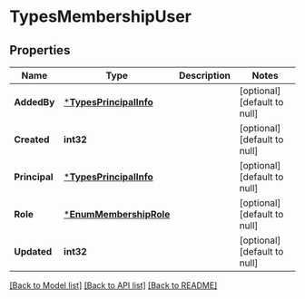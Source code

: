 # TypesMembershipUser

## Properties
Name | Type | Description | Notes
------------ | ------------- | ------------- | -------------
**AddedBy** | [***TypesPrincipalInfo**](TypesPrincipalInfo.md) |  | [optional] [default to null]
**Created** | **int32** |  | [optional] [default to null]
**Principal** | [***TypesPrincipalInfo**](TypesPrincipalInfo.md) |  | [optional] [default to null]
**Role** | [***EnumMembershipRole**](EnumMembershipRole.md) |  | [optional] [default to null]
**Updated** | **int32** |  | [optional] [default to null]

[[Back to Model list]](../README.md#documentation-for-models) [[Back to API list]](../README.md#documentation-for-api-endpoints) [[Back to README]](../README.md)

